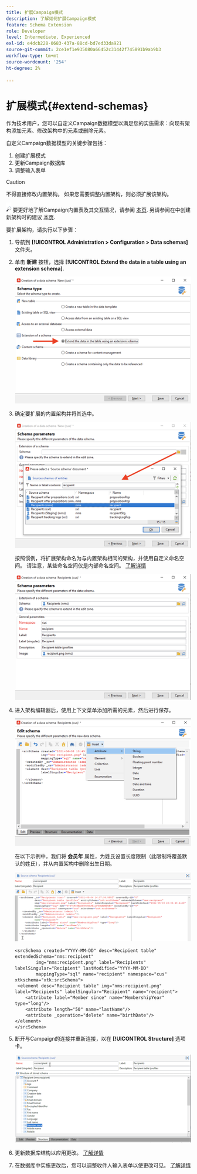 ```yaml
---
title: 扩展Campaign模式
description: 了解如何扩展Campaign模式
feature: Schema Extension
role: Developer
level: Intermediate, Experienced
exl-id: e4dcb228-0683-437a-88cd-bd7ed33da921
source-git-commit: 2ce1ef1e935080a66452c31442f745891b9ab9b3
workflow-type: tm+mt
source-wordcount: '254'
ht-degree: 2%

---
```


# 扩展模式{#extend-schemas}

作为技术用户，您可以自定义Campaign数据模型以满足您的实施需求：向现有架构添加元素、修改架构中的元素或删除元素。

自定义Campaign数据模型的关键步骤包括：

1. 创建扩展模式
1. 更新Campaign数据库
1. 调整输入表单

>[!CAUTION]
>不得直接修改内置架构。 如果您需要调整内置架构，则必须扩展该架构。

![](../assets/do-not-localize/glass.png) 要更好地了解Campaign内置表及其交互情况，请参阅 [本页](datamodel.md). 另请参阅在中创建新架构时的建议 [本页](create-schema.md).

要扩展架构，请执行以下步骤：

1. 导航到 **[!UICONTROL Administration > Configuration > Data schemas]** 文件夹。
1. 单击 **新建** 按钮，选择 **[!UICONTROL Extend the data in a table using an extension schema]**.

   ![](assets/extend-schema-option.png)

1. 确定要扩展的内置架构并将其选中。

   ![](assets/extend-schema-select.png)

   按照惯例，将扩展架构命名为与内置架构相同的架构，并使用自定义命名空间。  请注意，某些命名空间仅是内部命名空间。 [了解详情](schemas.md#reserved-namespaces)

   ![](assets/extend-schema-validate.png)

1. 进入架构编辑器后，使用上下文菜单添加所需的元素，然后进行保存。

   ![](assets/extend-schema-edit.png)

   在以下示例中，我们将 **会员年** 属性，为姓氏设置长度限制（此限制将覆盖默认的姓氏），并从内置架构中删除出生日期。

   ![](assets/extend-schema-sample.png)

   ```
   <srcSchema created="YYYY-MM-DD" desc="Recipient table" extendedSchema="nms:recipient"
           img="nms:recipient.png" label="Recipients" labelSingular="Recipient" lastModified="YYYY-MM-DD"
           mappingType="sql" name="recipient" namespace="cus" xtkschema="xtk:srcSchema">
    <element desc="Recipient table" img="nms:recipient.png" label="Recipients" labelSingular="Recipient" name="recipient">
       <attribute label="Member since" name="MembershipYear" type="long"/>
       <attribute length="50" name="lastName"/>
       <attribute _operation="delete" name="birthDate"/>
   </element>
   </srcSchema>
   ```

1. 断开与Campaign的连接并重新连接，以在 **[!UICONTROL Structure]** 选项卡。

   ![](assets/extend-schema-structure.png)

1. 更新数据库结构以应用更改。 [了解详情](update-database-structure.md)

1. 在数据库中实施更改后，您可以调整收件人输入表单以使更改可见。 [了解详情](forms.md)
